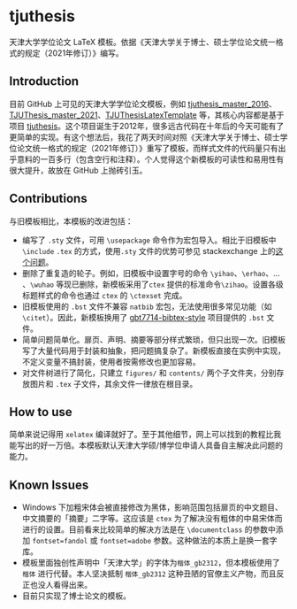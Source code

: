 # tjuthesis

天津大学学位论文 LaTeX 模板。依据《天津大学关于博士、硕士学位论文统一格式的规定（2021年修订）》编写。

## Introduction

目前 GitHub 上可见的天津大学学位论文模板，例如 [tjuthesis_master_2016](https://github.com/jiangqideng/tjuthesis_master_2016)、[TJUThesis_master_2021](https://github.com/a171232886/TJUThesis_master_2021)、[TJUThesisLatexTemplate](https://github.com/twtstudio/TJUThesisLatexTemplate) 等，其核心内容都是基于项目 [tjuthesis](https://code.google.com/archive/p/tjuthesis/)。这个项目诞生于2012年，很多远古代码在十年后的今天可能有了更简单的实现。有这个想法后，我花了两天时间对照《天津大学关于博士、硕士学位论文统一格式的规定（2021年修订）》重写了模板，而样式文件的代码量只有出乎意料的一百多行（包含空行和注释）。个人觉得这个新模板的可读性和易用性有很大提升，故放在 GitHub 上抛砖引玉。

## Contributions

与旧模板相比，本模板的改进包括：
- 编写了 `.sty` 文件，可用 `\usepackage` 命令作为宏包导入。相比于旧模板中`\include` `.tex` 的方式，使用`.sty` 文件的优势可参见 stackexchange 上的[这个问题](https://tex.stackexchange.com/questions/91167/why-use-sty-files)。
- 删除了重复造的轮子。例如，旧模板中设置字号的命令 `\yihao`、`\erhao`、... 、`\wuhao` 等现已删除，新模板采用了`ctex` 提供的标准命令`\zihao`。设置各级标题样式的命令也通过 `ctex` 的 `\ctexset` 完成。
- 旧模板使用的 `.bst` 文件不兼容 `natbib` 宏包，无法使用很多常见功能（如 `\citet`）。因此，新模板换用了 [gbt7714-bibtex-style](https://github.com/zepinglee/gbt7714-bibtex-style) 项目提供的 `.bst` 文件。
- 简单问题简单化。扉页、声明、摘要等部分样式繁琐，但只出现一次。旧模板写了大量代码用于封装和抽象，把问题搞复杂了。新模板直接在实例中实现，不定义变量不搞封装，使用者按需修改也更加容易。
- 对文件树进行了简化，只建立 `figures/` 和 `contents/` 两个子文件夹，分别存放图片和 `.tex` 子文件，其余文件一律放在根目录。

## How to use

简单来说记得用 `xelatex` 编译就好了。至于其他细节，网上可以找到的教程比我能写出的好一万倍。本模板默认天津大学硕/博学位申请人具备自主解决此问题的能力。

## Known Issues

- Windows 下加粗宋体会被直接修改为黑体，影响范围包括扉页的中文题目、中文摘要的「摘要」二字等。这应该是 `ctex` 为了解决没有粗体的中易宋体而进行的设置。目前看来比较简单的解决方法是在 `\documentclass` 的参数中添加 `fontset=fandol` 或  `fontset=adobe` 参数。这种做法的本质上是换一套字库。
- 模板里面独创性声明中「天津大学」的字体为`楷体_gb2312`，但本模板使用了 `楷体` 进行代替。本人坚决抵制 `楷体_gb2312` 这种丑陋的官僚主义产物，而且反正也没人看得出来。
- 目前只实现了博士论文的模板。

